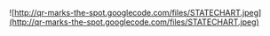 ![http://qr-marks-the-spot.googlecode.com/files/STATECHART.jpeg](http://qr-marks-the-spot.googlecode.com/files/STATECHART.jpeg)